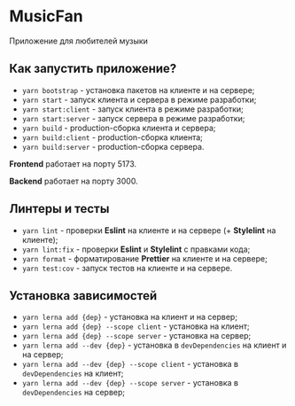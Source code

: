# MusicFan

Приложение для любителей музыки

## Как запустить приложение?

- `yarn bootstrap` - установка пакетов на клиенте и на сервере;
- `yarn start` - запуск клиента и сервера в режиме разработки;
- `yarn start:client` - запуск клиента в режиме разработки;
- `yarn start:server` - запуск сервера в режиме разработки;
- `yarn build` - production-сборка клиента и сервера;
- `yarn build:client` - production-сборка клиента;
- `yarn build:server` - production-сборка сервера.

**Frontend** работает на порту 5173.

**Backend** работает на порту 3000.

## Линтеры и тесты

- `yarn lint` - проверки **Eslint** на клиенте и на сервере (+ **Stylelint** на клиенте);
- `yarn lint:fix` - проверки **Eslint** и **Stylelint** с правками кода;
- `yarn format` - форматирование **Prettier** на клиенте и на сервере;
- `yarn test:cov` - запуск тестов на клиенте и на сервере.

## Установка зависимостей

- `yarn lerna add {dep}` - установка на клиент и на сервер;
- `yarn lerna add {dep} --scope client` - установка на клиент;
- `yarn lerna add {dep} --scope server` - установка на сервер;
- `yarn lerna add --dev {dep}` - установка в `devDependencies` на клиент и на сервер;
- `yarn lerna add --dev {dep} --scope client` - установка в `devDependencies` на клиент;
- `yarn lerna add --dev {dep} --scope server` - установка в `devDependencies` на сервер;
